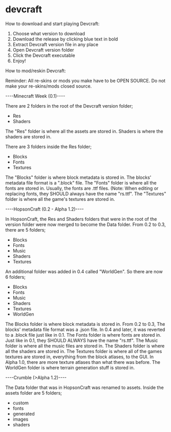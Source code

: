 # devcraft

How to download and start playing Devcraft:

1. Choose what version to download
2. Download the release by clicking blue text in bold
3. Extract Devcraft version file in any place
4. Open Devcraft version folder
5. Click the Devcraft executable
6. Enjoy!

How to mod/reskin Devcraft:

Reminder: All re-skins or mods you make have to be OPEN SOURCE. Do not make your re-skins/mods closed source.

----Minecraft Week (0.1)----

There are 2 folders in the root of the Devcraft version folder;
- Res
- Shaders

The "Res" folder is where all the assets are stored in. Shaders is where the shaders are stored in.

There are 3 folders inside the Res folder;
- Blocks
- Fonts
- Textures

The "Blocks" folder is where block metadata is stored in. The blocks' metadata file format is a ".block" file.
The "Fonts" folder is where all the fonts are stored in. Usually, the fonts are .ttf files. (Note: When editing or replacing fonts, they SHOULD always have the name "rs.ttf".
The "Textures" folder is where all the game's textures are stored in.

----HopsonCraft (0.2 - Alpha 1.2)----

In HopsonCraft, the Res and Shaders folders that were in the root of the version folder were now merged to become the Data folder.
From 0.2 to 0.3, there are 5 folders;
- Blocks
- Fonts
- Music
- Shaders
- Textures

An additional folder was added in 0.4 called "WorldGen".
So there are now 6 folders;
- Blocks
- Fonts
- Music
- Shaders
- Textures
- WorldGen

The Blocks folder is where block metadata is stored in. From 0.2 to 0.3, The blocks' metadata file format was a .json file. In 0.4 and later, it was reverted to a .block file just like in 0.1. The Fonts folder is where fonts are stored in. Just like in 0.1, they SHOULD ALWAYS have the name "rs.ttf". The Music folder is where all the music files are stored in. The Shaders folder is where all the shaders are stored in. The Textures folder is where all of the games textures are stored in, everything from the block atlases, to the GUI. In Alpha 1.0, there are more texture atlases than what there was before. The WorldGen folder is where terrain generation stuff is stored in.

----Crumble (>Alpha 1.2)----

The Data folder that was in HopsonCraft was renamed to assets.
Inside the assets folder are 5 folders;
- custom
- fonts
- generated
- images
- shaders




